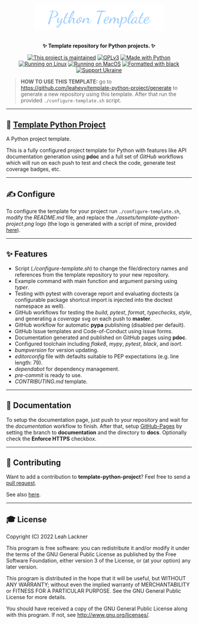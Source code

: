 <div align="center">
<a href="https://github.com/leahevy/template-python-project"><img src="https://raw.githubusercontent.com/leahevy/template-python-project/master/assets/template-python-project.png" width="350px" alt="template-python-project"/></a>
</div>
<br/>

<p align="center">
<b>✨ Template repository for Python projects. ✨</b> 
</p>

<p align="center">
<a href="https://github.com/leahevy/template-python-project/graphs/commit-activity"><img src="https://img.shields.io/badge/Maintained%3F-yes-green.svg" alt="This project is maintained"/></a>
<a href="https://www.gnu.org/licenses/gpl-3.0"><img src="https://img.shields.io/badge/License-GPLv3-blue.svg" alt="GPLv3"/></a>
<a href="https://www.python.org/"><img src="https://img.shields.io/badge/Made%20with-Python-1f425f.svg" alt="Made with Python"/></a>
<a href="https://www.linux.org/"><img src="https://svgshare.com/i/Zhy.svg" alt="Running on Linux"/></a>
<a href="https://www.apple.com/"><img src="https://svgshare.com/i/ZjP.svg" alt="Running on MacOS"/></a>
<a href="https://github.com/psf/black"><img src="https://img.shields.io/badge/code%20style-black-000000.svg" alt="Formatted with black"/></a>
<a href="https://opensource.fb.com/support-ukraine"><img src="https://img.shields.io/badge/Support-Ukraine-FFD500?style=flat&labelColor=005BBB" alt="Support Ukraine"/></a>
</p>

> **HOW TO USE THIS TEMPLATE:** go to <https://github.com/leahevy/template-python-project/generate> to generate a new repository using this template. After that run the provided `./configure-template.sh` script.
  
---

## 💫 [Template Python Project](https://github.com/leahevy/template-python-project)

A Python project template.

This is a fully configured project template for Python with features like API documentation generation using **pdoc** and a full set of *GitHub* workflows which will run on each push to test and check the code, generate test coverage badges, etc.

---

## ✍️ Configure

To configure the template for your project run `./configure-template.sh`,
modify the *README.md* file, and replace the *./assets/template-python-project.png* logo (the logo is generated with a script of mine, provided [here](https://github.com/leahevy/dev/blob/master/python/leahevy/cmds/gen_project_banner.py)).

---

## ✨ Features

- Script (*./configure-template.sh*) to change the file/directory names and references from the template repository to your new repository.
- Example command with main function and argument parsing using *typer*.
- Testing with pytest with coverage report and evaluating doctests (a configurable package shortcut import is injected into the doctest namespace as well).
- GitHub workflows for testing the *build*, *pytest*, *format*, *typechecks*, *style*, and generating a *coverage* svg on each push to **master**.
- GitHub workflow for automatic **pypa** publishing (disabled per default).
- GitHub Issue templates and Code-of-Conduct using issue forms.
- Documentation generated and published on GitHub pages using **pdoc**.
- Configured toolchain including *flake8*, *mypy*, *pytest*, *black*, and *isort*.
- *bumpversion* for version updating.
- *editorconfig* file with defaults suitable to PEP expectations (e.g. line length: 79).
- *dependabot* for dependency management.
- *pre-commit* is ready to use.
- *CONTRIBUTING.md* template.

---

## 📖 Documentation

To setup the documentation page, just push to your repository and wait for the *documentation* workflow to finish. After that, setup [GitHub-Pages](https://github.com/leahevy/template-python-project/settings/pages) by setting the branch to **documentation** and the directory to **docs**. Optionally check the **Enforce HTTPS** checkbox.

---

## 👥 Contributing

Want to add a contribution to **template-python-project**? Feel free to send a [pull request](https://github.com/leahevy/template-python-project/compare).

See also [here](https://github.com/leahevy/template-python-project/blob/master/CONTRIBUTING.md).

---

## 🎓 License

Copyright (C) 2022 Leah Lackner

This program is free software: you can redistribute it and/or modify
it under the terms of the GNU General Public License as published by
the Free Software Foundation, either version 3 of the License, or
(at your option) any later version.

This program is distributed in the hope that it will be useful,
but WITHOUT ANY WARRANTY; without even the implied warranty of
MERCHANTABILITY or FITNESS FOR A PARTICULAR PURPOSE.  See the
GNU General Public License for more details.

You should have received a copy of the GNU General Public License
along with this program.  If not, see <http://www.gnu.org/licenses/>.
